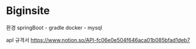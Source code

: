# Biginsite

환경
springBoot - gradle
docker - mysql

apI 규격서
https://www.notion.so/API-fc06e0e504f646aca01b085bfad1deb7

